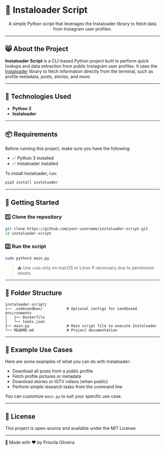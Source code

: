 # 📸 Instaloader Script

<p align="center">A simple Python script that leverages the Instaloader library to fetch data from Instagram user profiles.</p>

---

## 😸 About the Project

**Instaloader Script** is a CLI-based Python project built to perform quick lookups and data extraction from public Instagram user profiles. It uses the [Instaloader](https://instaloader.github.io/) library to fetch information directly from the terminal, such as profile metadata, posts, stories, and more.

---

## 🚀 Technologies Used

- **Python 3**
- **Instaloader**

---

## 📦 Requirements

Before running this project, make sure you have the following:

- ✅ Python 3 installed
- ✅ Instaloader installed

To install Instaloader, run:

```bash
pip3 install instaloader
```

---

## 🧰 Getting Started

### 1️⃣ Clone the repository

```bash
git clone https://github.com/your-username/instaloader-script.git
cd instaloader-script
```

### 2️⃣ Run the script

```bash
sudo python3 main.py
```

> ⚠️ Use `sudo` only on macOS or Linux if necessary due to permission issues.

---

## 📂 Folder Structure

```
instaloader-script/
├── .codesandbox/           # Optional configs for sandboxed environments
│   ├── Dockerfile
│   └── tasks.json
├── main.py                 # Main script file to execute Instaloader
└── README.md               # Project documentation
```

---

## 🧪 Example Use Cases

Here are some examples of what you can do with Instaloader:

- Download all posts from a public profile
- Fetch profile pictures or metadata
- Download stories or IGTV videos (when public)
- Perform simple research tasks from the command line

You can customize `main.py` to suit your specific use case.

---

## 📄 License

This project is open-source and available under the MIT License.

---

🚀 Made with ❤️ by Priscila Oliveira
